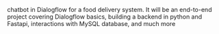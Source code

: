 chatbot in Dialogflow for a food delivery system. It will be an end-to-end project covering Dialogflow basics, building a backend in python and Fastapi, interactions with MySQL database, and much more
